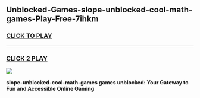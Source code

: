 
## Unblocked-Games-slope-unblocked-cool-math-games-Play-Free-7ihkm
<h3>
<a href="https://premium76.site?title=slope-unblocked-cool-math-games&ref=22A">CLICK TO PLAY</a></h3>
<hr>

<h3>
<a href="https://premium76.site?title=slope-unblocked-cool-math-games&ref=22A">CLICK 2 PLAY</a>
  
</h3>

<a href="https://premium76.site?title=slope-unblocked-cool-math-games&ref=22A"><img src="https://clearcache.store/games.png"></a>


**slope-unblocked-cool-math-games games unblocked: Your Gateway to Fun and Accessible Online Gaming**

